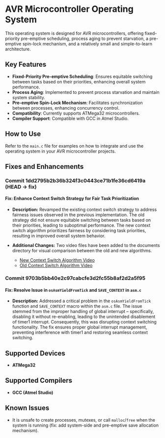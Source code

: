 # AVR Microcontroller Operating System

This operating system is designed for AVR microcontrollers, offering fixed-priority pre-emptive scheduling, process aging to prevent starvation, a pre-emptive spin-lock mechanism, and a relatively small and simple-to-learn architecture.

## Key Features
- **Fixed-Priority Pre-emptive Scheduling**: Ensures equitable switching between tasks based on their priorities, enhancing overall system performance.
- **Process Aging**: Implemented to prevent process starvation and maintain system stability.
- **Pre-emptive Spin-Lock Mechanism**: Facilitates synchronization between processes, enhancing concurrency control.
- **Compatibility**: Currently supports ATMega32 microcontrollers.
- **Compiler Support**: Compatible with GCC in Atmel Studio.

## How to Use
Refer to the `main.c` file for examples on how to integrate and use the operating system in your AVR microcontroller projects.

## Fixes and Enhancements
### Commit 1dd2795b2b36b324f3c0443ce71b1fe36cd6419a (HEAD -> fix)
#### Fix: Enhance Context Switch Strategy for Fair Task Prioritization

- **Description:**
  Revamped the existing context switch strategy to address fairness issues observed in the previous implementation. The old strategy did not ensure equitable switching between tasks based on their priorities, leading to suboptimal performance. The new context switch algorithm prioritizes fairness by considering task priorities, resulting in improved overall system behavior.

- **Additional Changes:**
  Two video files have been added to the documents directory for visual comparison between the old and new algorithms.
  - [New Context Switch Algorithm Video](./documents/new_context_switch_algorithm.mp4)
  - [Old Context Switch Algorithm Video](./documents/old_context_switch_algorithm.mp4)

### Commit 9703b5bb40e2c97cabcfe3d2fc55b8af2d2a5f95
#### Fix: Resolve Issue in `osAsmYieldFromTick` and `SAVE_CONTEXT` in `asm.c`

- **Description:**
  Addressed a critical problem in the `osAsmYieldFromTick` function and `SAVE_CONTEXT` macro within the `asm.c` file. The issue stemmed from the improper handling of global interrupt – specifically, disabling it without re-enabling, leading to the unintended disablement of timer1 interrupt. Consequently, this was disrupting context switching functionality. The fix ensures proper global interrupt management, preventing interference with timer1 and restoring seamless context switching.

## Supported Devices
- **ATMega32**

## Supported Compilers
- **GCC (Atmel Studio)**

## Known Issues
- It is unsafe to create processes, mutexes, or call `malloc`/`free` when the system is running (fix: add system-side and pre-emptive save allocation mechanism).
